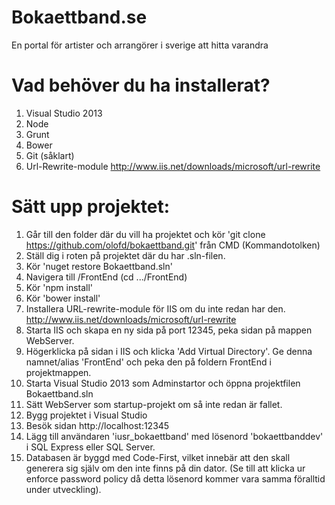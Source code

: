 Bokaettband.se
===========

En portal för artister och arrangörer i sverige att hitta varandra


Vad behöver du ha installerat?
==============================
1. Visual Studio 2013
2. Node
3. Grunt
4. Bower
5. Git (såklart)
6. Url-Rewrite-module http://www.iis.net/downloads/microsoft/url-rewrite

Sätt upp projektet:
====================

1. Går till den folder där du vill ha projektet och kör 'git clone https://github.com/olofd/bokaettband.git' från CMD (Kommandotolken)
2. Ställ dig i roten på projektet där du har .sln-filen.
3. Kör 'nuget restore Bokaettband.sln'
4. Navigera till /FrontEnd (cd .../FrontEnd)
5. Kör 'npm install'
6. Kör 'bower install'
7. Installera URL-rewrite-module för IIS om du inte redan har den. http://www.iis.net/downloads/microsoft/url-rewrite
8. Starta IIS och skapa en ny sida på port 12345, peka sidan på mappen WebServer.
9. Högerklicka på sidan i IIS och klicka 'Add Virtual Directory'. Ge denna namnet/alias 'FrontEnd' och peka den på foldern FrontEnd i projektmappen.
10. Starta Visual Studio 2013 som Adminstartor och öppna projektfilen Bokaettband.sln
11. Sätt WebServer som startup-projekt om så inte redan är fallet.
12. Bygg projektet i Visual Studio 
13. Besök sidan http://localhost:12345
14. Lägg till användaren 'iusr_bokaettband' med lösenord 'bokaettbanddev' i SQL Express eller SQL Server.
15. Databasen är byggd med Code-First, vilket innebär att den skall generera sig själv om den inte finns på din dator. (Se till att klicka ur enforce password policy då detta lösenord kommer vara samma föralltid under utveckling). 
